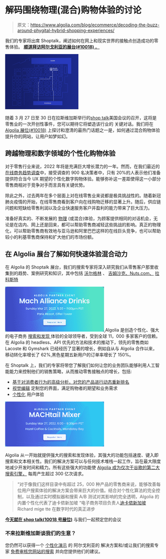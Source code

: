 # 解码围绕物理(混合)购物体验的讨论

> 原文：<https://www.algolia.com/blog/ecommerce/decoding-the-buzz-around-phygital-hybrid-shopping-experiences/>

我们的专家将出席 Shoptalk，阐述如何在网上和现实世界的接触点创造成功的零售体验。 [**顺道拜访阿尔戈利亚的展台(#10018)** 。](https://go.algolia.com/shoptalk_annual2022.html)

![ShopTalk's floor plan showing Algolia's booth location](img/f9baf90a7cb14fc35d342ea6a3f5143a.png)

随着 3 月 27 日至 30 日在拉斯维加斯举行的[shop talk](https://shoptalk.com/us)美国会议的召开，这将是零售业的一次开创性事件，您可以期待它将塑造该行业的 关键对话。我们将在 [Algolia 展位(#10018)](https://go.algolia.com/shoptalk_annual2022.html) 上探讨和澄清的最热门话题之一是，如何通过混合购物体验提升你的网站，让用户如梦如幻。

## [](#personalizing-shopping-experiences-across-physical-and-digital-realms%c2%a0)**跨越物理和数字领域的个性化购物体验**

对于零售行业来说，2022 年将是充满巨大增长潜力的一年。然而，在我们最近的 [在线商务趋势调查](https://www.algolia.com/dg/ecommerce-site-search-trends/index.html)中，接受调查的 900 名决策者中，只有 20%的人表示他们准备提供符合当今 UX 期望的个性化数字购物体验。能够弥补这一差距使得这一小部分零售商相对于竞争对手而言具有关键优势。

除此之外，过去两年在多个层面上对在线零售业来说都是极具挑战性的。随着新冠肺炎疫情的开始，在线零售商看到客户向在线购物迁移的显著上升。随后，供应链问题和短缺给零售利润以及企业快速服务客户并盈利的能力带来了巨大压力。

准备好真实的、不断发展的 [物理](https://www.forbes.com/sites/gregpetro/2021/08/06/the-phygital-world-reinventing-the-in-store-experience-digitally/?sh=e8ca4dd3863d) (或混合)体验，为顾客提供相同的对话机会，无论是在店内、网上还是回来，都可以帮助零售商减轻这些挑战的影响。真正的物理化，可以帮助零售商有效地与亚马逊和阿里巴巴这样的在线巨头竞争，也可以帮助较小的利基零售商保持和扩大他们的市场份额。

## [](#discover-how-to-fast-track-your-hybrid-experience-at-algolia%e2%80%99s-booth)**在 Algolia 展台了解如何快速体验混合动力**

在 Algolia 的 Shoptalk 展台，我们的搜索专家将深入研究我们从零售客户那里收集到的趋势、案例研究和知识，其中包括 [沃尔格林](https://www.businesswire.com/news/home/20220113005025/en/Algolia-Search-and-Discovery-Platform-Optimizes-Walgreens%E2%80%99-Omnichannel-Shopping) 、 [吉姆沙克、](https://resources.algolia.com/customer-stories/casestudy-gymshark-retail-2)[Nuts.com、](https://resources.algolia.com/home/casestudy-nutscom) [拉科斯特](https://resources.algolia.com/customer-stories/lacoste-en)

[![algolia partner event mach alliance drinks](img/55b55e2462a9ca911bde187490a18dab.png) ](https://commerce-futures.com/events/mach-vegas?utm_campaign=172516_Shoptalk%20Vegas%2027%20March%202022%20-%20Week%201&utm_medium=email&utm_source=MACH%20Vegas%20Event%20Page&dm_t=0,0,0,0,0) Algolia 是创造个性化、强大的电子商务 [ 搜索和发现 ](https://www.algolia.com/products/search-and-discovery/hosted-search-api/) 体验的全球领导者，受到全球 11，000 多家客户的信赖。在 Algolia 的 headless、API 优先的方法和技术的推动下，领先的零售商如  Lacoste  和  Gymshark  已经经历了显著的增长，例如自从与 Algolia 合作以来，移动转化率增长了 62%,黑色星期五新用户的订单率增长了 150%。

在 Shoptalk 上，我们的专家将带您了解我们如何让您的业务团队能够利用人工智能能力来控制他们的销售策略，从而推动零售接触点的增长，包括:

*   [基于对消费者行为的高级分析，对您的产品进行动态重新排名](https://www.algolia.com/products/ai-search/dynamic-reranking/)
*   [视觉编辑](https://www.algolia.com/products/search-and-discovery/visual-merchandising-curation/) 定制您的界面，满足购物者的期望和业务需求
*   [个性化](https://www.algolia.com/products/search-and-discovery/personalization/) 用户体验

[![Algolia partner event MACHtail Mixer](img/aa2e61efcb8b6fed6711addc6b4ff859.png)](https://events.dynamicyield.com/events/shoptalk-machtail-mixer?utm_source=algolia&utm_medium=referral)

Algolia 从一开始就提供强大的搜索和发现体验，其强大的功能包括速度、键入即搜索和文本相关性。我们的解决方案可以与任何技术堆栈一起工作，旨在最大限度地减少开发时间和精力。所有这些强大的功能使 [Algolia 成为仅次于谷歌的第二大搜索引擎，](https://www.inc.com/peter-cohan/algolias-ceo-has-a-vision-for-google-challenger.html) 每周产生超过 300 亿次请求。

> “对于像我们这样目录中有超过 25，000 种产品的零售商来说，能够改善每位用户搜索体验的解决方案会带来巨大的价值。结合对个性化算法的完全控制，以及通过实时模拟器和搜索 A/B 测试对其影响的完全透明，Algolia 的内置个性化代表了迪卡侬新加坡 “电子商务项目负责人[迪卡侬新加坡](https://resources.algolia.com/customer-stories/decathlon-singapore)Richard mige tte 在数字时代的真正进步

**[今天就在 shop talk(](https://go.algolia.com/shoptalk_annual2022.html)[10018 号展位)](https://go.algolia.com/shoptalk_annual2022.html)** 与我们一起预定您的会议

### [](#not-coming-to-shoptalk-us-in-las-vegas%c2%a0)**不来拉斯维加斯谈我们的生意？**

您仍然可以获得一个 [个性化演示](https://www.algolia.com/demorequest/) 的 阿尔戈利亚的 解决方案和/或让我们的搜索专家 [免费审核您网站的搜索](https://www.algolia.com/search-audit/) 并向您提供他们的建议。